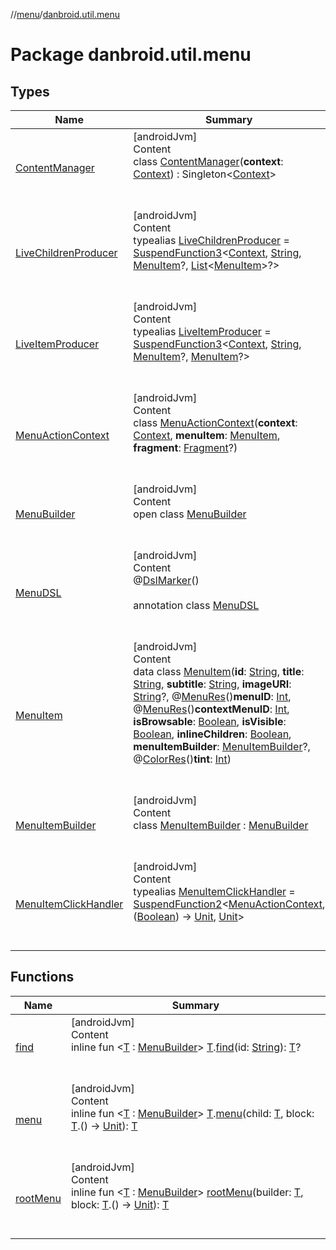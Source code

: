 //[menu](../index.md)/[danbroid.util.menu](index.md)



# Package danbroid.util.menu  


## Types  
  
|  Name|  Summary| 
|---|---|
| [ContentManager](-content-manager/index.md)| [androidJvm]  <br>Content  <br>class [ContentManager](-content-manager/index.md)(**context**: [Context](https://developer.android.com/reference/kotlin/android/content/Context.html)) : Singleton<[Context](https://developer.android.com/reference/kotlin/android/content/Context.html)>   <br><br><br>
| [LiveChildrenProducer](index.md#danbroid.util.menu/LiveChildrenProducer///PointingToDeclaration/)| [androidJvm]  <br>Content  <br>typealias [LiveChildrenProducer](index.md#danbroid.util.menu/LiveChildrenProducer///PointingToDeclaration/) = [SuspendFunction3](https://kotlinlang.org/api/latest/jvm/stdlib/kotlin.coroutines/-suspend-function3/index.html)<[Context](https://developer.android.com/reference/kotlin/android/content/Context.html), [String](https://kotlinlang.org/api/latest/jvm/stdlib/kotlin/-string/index.html), [MenuItem](-menu-item/index.md)?, [List](https://kotlinlang.org/api/latest/jvm/stdlib/kotlin.collections/-list/index.html)<[MenuItem](-menu-item/index.md)>?>  <br><br><br>
| [LiveItemProducer](index.md#danbroid.util.menu/LiveItemProducer///PointingToDeclaration/)| [androidJvm]  <br>Content  <br>typealias [LiveItemProducer](index.md#danbroid.util.menu/LiveItemProducer///PointingToDeclaration/) = [SuspendFunction3](https://kotlinlang.org/api/latest/jvm/stdlib/kotlin.coroutines/-suspend-function3/index.html)<[Context](https://developer.android.com/reference/kotlin/android/content/Context.html), [String](https://kotlinlang.org/api/latest/jvm/stdlib/kotlin/-string/index.html), [MenuItem](-menu-item/index.md)?, [MenuItem](-menu-item/index.md)?>  <br><br><br>
| [MenuActionContext](-menu-action-context/index.md)| [androidJvm]  <br>Content  <br>class [MenuActionContext](-menu-action-context/index.md)(**context**: [Context](https://developer.android.com/reference/kotlin/android/content/Context.html), **menuItem**: [MenuItem](-menu-item/index.md), **fragment**: [Fragment](https://developer.android.com/reference/kotlin/androidx/fragment/app/Fragment.html)?)  <br><br><br>
| [MenuBuilder](-menu-builder/index.md)| [androidJvm]  <br>Content  <br>open class [MenuBuilder](-menu-builder/index.md)  <br><br><br>
| [MenuDSL](-menu-d-s-l/index.md)| [androidJvm]  <br>Content  <br>@[DslMarker](https://kotlinlang.org/api/latest/jvm/stdlib/kotlin/-dsl-marker/index.html)()  <br>  <br>annotation class [MenuDSL](-menu-d-s-l/index.md)  <br><br><br>
| [MenuItem](-menu-item/index.md)| [androidJvm]  <br>Content  <br>data class [MenuItem](-menu-item/index.md)(**id**: [String](https://kotlinlang.org/api/latest/jvm/stdlib/kotlin/-string/index.html), **title**: [String](https://kotlinlang.org/api/latest/jvm/stdlib/kotlin/-string/index.html), **subtitle**: [String](https://kotlinlang.org/api/latest/jvm/stdlib/kotlin/-string/index.html), **imageURI**: [String](https://kotlinlang.org/api/latest/jvm/stdlib/kotlin/-string/index.html)?, @[MenuRes](https://developer.android.com/reference/kotlin/androidx/annotation/MenuRes.html)()**menuID**: [Int](https://kotlinlang.org/api/latest/jvm/stdlib/kotlin/-int/index.html), @[MenuRes](https://developer.android.com/reference/kotlin/androidx/annotation/MenuRes.html)()**contextMenuID**: [Int](https://kotlinlang.org/api/latest/jvm/stdlib/kotlin/-int/index.html), **isBrowsable**: [Boolean](https://kotlinlang.org/api/latest/jvm/stdlib/kotlin/-boolean/index.html), **isVisible**: [Boolean](https://kotlinlang.org/api/latest/jvm/stdlib/kotlin/-boolean/index.html), **inlineChildren**: [Boolean](https://kotlinlang.org/api/latest/jvm/stdlib/kotlin/-boolean/index.html), **menuItemBuilder**: [MenuItemBuilder](-menu-item-builder/index.md)?, @[ColorRes](https://developer.android.com/reference/kotlin/androidx/annotation/ColorRes.html)()**tint**: [Int](https://kotlinlang.org/api/latest/jvm/stdlib/kotlin/-int/index.html))  <br><br><br>
| [MenuItemBuilder](-menu-item-builder/index.md)| [androidJvm]  <br>Content  <br>class [MenuItemBuilder](-menu-item-builder/index.md) : [MenuBuilder](-menu-builder/index.md)  <br><br><br>
| [MenuItemClickHandler](index.md#danbroid.util.menu/MenuItemClickHandler///PointingToDeclaration/)| [androidJvm]  <br>Content  <br>typealias [MenuItemClickHandler](index.md#danbroid.util.menu/MenuItemClickHandler///PointingToDeclaration/) = [SuspendFunction2](https://kotlinlang.org/api/latest/jvm/stdlib/kotlin.coroutines/-suspend-function2/index.html)<[MenuActionContext](-menu-action-context/index.md), ([Boolean](https://kotlinlang.org/api/latest/jvm/stdlib/kotlin/-boolean/index.html)) -> [Unit](https://kotlinlang.org/api/latest/jvm/stdlib/kotlin/-unit/index.html), [Unit](https://kotlinlang.org/api/latest/jvm/stdlib/kotlin/-unit/index.html)>  <br><br><br>


## Functions  
  
|  Name|  Summary| 
|---|---|
| [find](find.md)| [androidJvm]  <br>Content  <br>inline fun <[T](find.md) : [MenuBuilder](-menu-builder/index.md)> [T](find.md).[find](find.md)(id: [String](https://kotlinlang.org/api/latest/jvm/stdlib/kotlin/-string/index.html)): [T](find.md)?  <br><br><br>
| [menu](menu.md)| [androidJvm]  <br>Content  <br>inline fun <[T](menu.md) : [MenuBuilder](-menu-builder/index.md)> [T](menu.md).[menu](menu.md)(child: [T](menu.md), block: [T](menu.md).() -> [Unit](https://kotlinlang.org/api/latest/jvm/stdlib/kotlin/-unit/index.html)): [T](menu.md)  <br><br><br>
| [rootMenu](root-menu.md)| [androidJvm]  <br>Content  <br>inline fun <[T](root-menu.md) : [MenuBuilder](-menu-builder/index.md)> [rootMenu](root-menu.md)(builder: [T](root-menu.md), block: [T](root-menu.md).() -> [Unit](https://kotlinlang.org/api/latest/jvm/stdlib/kotlin/-unit/index.html)): [T](root-menu.md)  <br><br><br>

